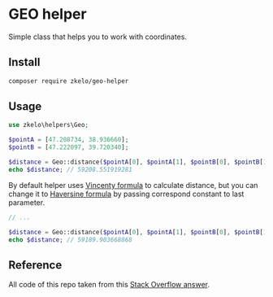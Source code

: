 # GEO helper
Simple class that helps you to work with coordinates.

## Install
```bash
composer require zkelo/geo-helper
```

## Usage
```php
use zkelo\helpers\Geo;

$pointA = [47.208734, 38.936660];
$pointB = [47.222097, 39.720340];

$distance = Geo::distance($pointA[0], $pointA[1], $pointB[0], $pointB[1]);
echo $distance; // 59208.551919281
```

By default helper uses [Vincenty formula](https://en.wikipedia.org/wiki/Vincenty%27s_formulae) to calculate distance, but you can change it to [Haversine formula](https://en.wikipedia.org/wiki/Haversine_formula) by passing correspond constant to last parameter.

```php
// ...

$distance = Geo::distance($pointA[0], $pointA[1], $pointB[0], $pointB[1], Geo::DISTANCE_FORMULA_HAVERSINE);
echo $distance; // 59189.903668868
```

## Reference
All code of this repo taken from this [Stack Overflow answer](https://stackoverflow.com/a/10054282/4933769).
